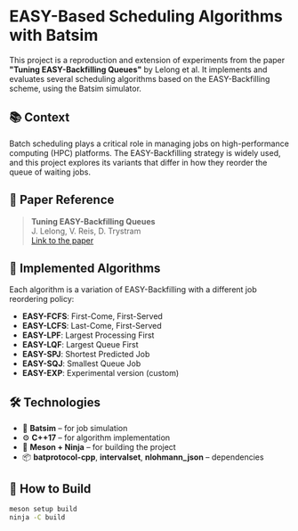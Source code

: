 # EASY-Based Scheduling Algorithms with Batsim

This project is a reproduction and extension of experiments from the paper **"Tuning EASY-Backfilling Queues"** by Lelong et al. It implements and evaluates several scheduling algorithms based on the EASY-Backfilling scheme, using the Batsim simulator.

## 📚 Context

Batch scheduling plays a critical role in managing jobs on high-performance computing (HPC) platforms. The EASY-Backfilling strategy is widely used, and this project explores its variants that differ in how they reorder the queue of waiting jobs.

## 🧠 Paper Reference

> **Tuning EASY-Backfilling Queues**  
> J. Lelong, V. Reis, D. Trystram  
> [Link to the paper](https://hal.science/hal-01522459/document)

## 📌 Implemented Algorithms

Each algorithm is a variation of EASY-Backfilling with a different job reordering policy:

- **EASY-FCFS**: First-Come, First-Served
- **EASY-LCFS**: Last-Come, First-Served
- **EASY-LPF**: Largest Processing First
- **EASY-LQF**: Largest Queue First
- **EASY-SPJ**: Shortest Predicted Job
- **EASY-SQJ**: Smallest Queue Job
- **EASY-EXP**: Experimental version (custom)

## 🛠️ Technologies

- 🧠 **Batsim** – for job simulation
- ⚙️ **C++17** – for algorithm implementation
- 🧱 **Meson + Ninja** – for building the project
- 📦 **batprotocol-cpp**, **intervalset**, **nlohmann_json** – dependencies

## 🚀 How to Build

```bash
meson setup build
ninja -C build

